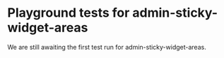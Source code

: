 # Playground tests for admin-sticky-widget-areas
We are still awaiting the first test run for admin-sticky-widget-areas.
